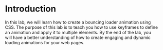 # Introduction

In this lab, we will learn how to create a bouncing loader animation using CSS. The purpose of this lab is to teach you how to use keyframes to define an animation and apply it to multiple elements. By the end of the lab, you will have a better understanding of how to create engaging and dynamic loading animations for your web pages.
